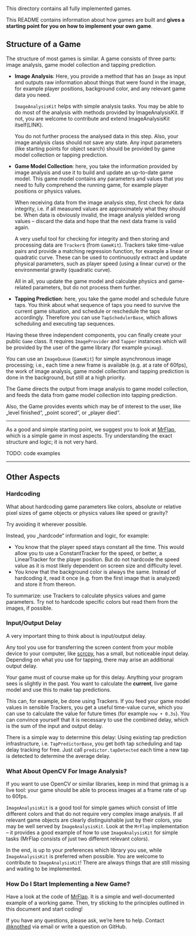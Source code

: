 This directory contains all fully implemented games.

This README contains information about how games are built and **gives a starting point for you on how to implement your own game**.

## Structure of a Game

The structure of most games is similar. A game consists of three parts: image analysis, game model collection and tapping prediction.

- **Image Analysis**: Here, you provide a method that has an `Image` as input and outputs raw information about things that were found in the image, for example player positions, background color, and any relevant game data you need.

  `ImageAnalysisKit` helps with simple analysis tasks. You may be able to do most of the analysis with methods provided by ImageAnalysisKit. If not, you are welcome to contribute and extend ImageAnalysisKit itself(LINK).

  You do not further process the analysed data in this step. Also, your image analysis class should not save any state. Any input parameters (like starting points for object search) should be provided by game model collection or tapping prediction.

- **Game Model Collection**: here, you take the information provided by image analysis and use it to build and update an up-to-date game model. This game model contains any parameters and values that you need to fully comprehend the running game, for example player positions or physics values.

  When receiving data from the image analysis step, first check for data integrity, i.e. if all measured values are approximately what they should be. When data is obviously invalid, the image analysis yielded wrong values – discard the data and hope that the next data frame is valid again.

  A very useful tool for checking for integrity and then storing and processing data are `Tracker`s (from `GameKit`). Trackers take time-value pairs and provide a matching regression function, for example a linear or quadratic curve. These can be used to continuously extract and update physical parameters, such as player speed (using a linear curve) or the environmental gravity (quadratic curve).

  All in all, you update the game model and calculate physics and game-related parameters, but do not process them further.

- **Tapping Prediction**: here, you take the game model and schedule future taps. You think about what sequence of taps you need to survive the current game situation, and schedule or reschedule the taps accordingly. Therefore you can use `TapSchedulerBase`, which allows scheduling and executing tap sequences.

Having these three independent components, you can finally create your public `Game` class. It requires `ImageProvider` and `Tapper` instances which will be provided by the user of the game library (for example `gnimag`).

You can use an `ImageQueue` (`GameKit`) for simple asynchronous image processing; i.e., each time a new frame is available (e.g. at a rate of 60fps), the work of image analysis, game model collection and tapping prediction is done in the background, but still at a high priority.

The Game directs the output from image analysis to game model collection, and feeds the data from game model collection into tapping prediction.

Also, the Game provides events which may be of interest to the user, like „level finished“, „point scored“, or „player died“.

---

As a good and simple starting point, we suggest you to look at [MrFlap](MrFlap), which is a simple game in most aspects. Try understanding the exact structure and logic; it is not very hard.

TODO: code examples

---

## Other Aspects

### Hardcoding

What about hardcoding game parameters like colors, absolute or relative pixel sizes of game objects or physics values like speed or gravity?

Try avoiding it wherever possible.

Instead, you „hardcode“ information and logic, for example:

- You know that the player speed stays constant all the time. This would allow you to use a ConstantTracker for the speed, or better, a LinearTracker for the player position. But do not hardcode the speed value as it is most likely dependent on screen size and difficulty level.
- You know that the background color is always the same. Instead of hardcoding it, read it once (e.g. from the first image that is analyzed) and store it from thereon.

To summarize: use Trackers to calculate physics values and game parameters. Try not to hardcode specific colors but read them from the images, if possible.



### Input/Output Delay

A very important thing to think about is input/output delay.

Any tool you use for transferring the screen content from your mobile device to your computer, like [scrcpy](../Products/gnimag/Sources/IO/Android), has a small, but noticeable input delay. Depending on what you use for tapping, there may arise an additional output delay.

Your game must of course make up for this delay. Anything your program sees is slightly in the past. You want to calculate the **current**, live game model and use this to make tap predictions.

This can, for example, be done using Trackers. If you feed your game model values in sensible Trackers, you get a useful time-value curve, which you can use to calculate the value for future times (for example `now + 0.3s`). You can convince yourself that it is necessary to use the combined delay, which is the sum of the input and output delay.

There is a simple way to determine this delay: Using existing tap prediction infrastructure, i.e. `TapPredictorBase`, you get both tap scheduling and tap delay tracking for free. Just call `predictor.tapDetected` each time a new tap is detected to determine the average delay.



### What About OpenCV For Image Analysis?

If you want to use OpenCV or similar libraries, keep in mind that gnimag is a live tool: your game should be able to process images at a frame rate of up to 60fps.

`ImageAnalysisKit` is a good tool for simple games which consist of little different colors and that do not require very complex image analysis. If all relevant game objects are clearly distinguishable just by their colors, you may be well served by `ImageAnalysisKit`. Look at the `MrFlap` implementation – it provides a good example of how to use `ImageAnalysisKit` for simple tasks (MrFlap consists of just two different relevant colors).

In the end, is up to your preferences which library you use, while `ImageAnalysisKit` is preferred when possible. You are welcome to contribute to `ImageAnalysisKit`! There are always things that are still missing and waiting to be implemented.



### How Do I Start Implementing a New Game?

Have a look at the code of [MrFlap](MrFlap). It is a simple and well-documented example of a working game. Then, try sticking to the principles outlined in this document and start coding!

If you have any questions, please ask, we’re here to help. Contact [@knothed](https://github.com/knothed) via email or write a question on GitHub.
